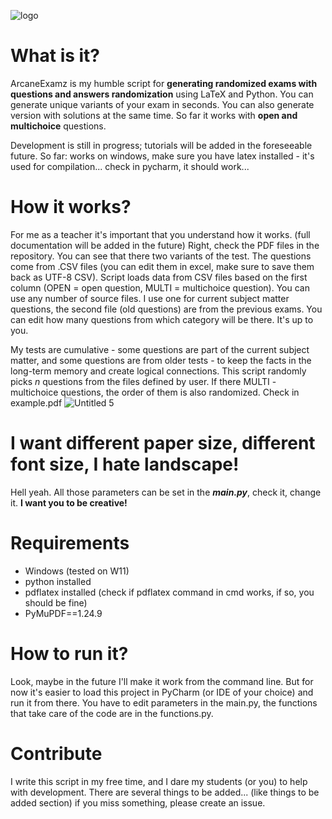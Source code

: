 ![logo](https://github.com/user-attachments/assets/5ce029f6-bdf1-4f82-beac-de624dabcf2d)
# What is it?
ArcaneExamz is my humble script for **generating randomized exams with questions and answers randomization** using LaTeX and Python. You can generate unique variants of your exam in seconds. You can also generate version with solutions at the same time. So far it works with **open and multichoice** questions.


Development is still in progress; tutorials will be added in the foreseeable future.
So far: works on windows, make sure you have latex installed - it's used for compilation... check in pycharm, it should work...
# How it works?
For me as a teacher it's important that you understand how it works. (full documentation will be added in the future) Right, check the PDF files in the repository. You can see that there two variants of the test. The questions come from .CSV files (you can edit them in excel, make sure to save them back as UTF-8 CSV). Script loads data from CSV files based on the first column (OPEN = open question, MULTI = multichoice question). You can use any number of source files. I use one for current subject matter questions, the second file (old questions) are from the previous exams. You can edit how many questions from which category will be there. It's up to you. 

My tests are cumulative - some questions are part of the current subject matter, and some questions are from older tests - to keep the facts in the long-term memory and create logical connections. 
This script randomly picks _n_ questions from the files defined by user. If there  MULTI - multichoice questions, the order of them is also randomized. Check in example.pdf
![Untitled 5](https://github.com/user-attachments/assets/070eb09c-20db-4621-969a-a4ac87650284)

# I want different paper size, different font size, I hate landscape!
Hell yeah. All those parameters can be set in the _**main.py**_, check it, change it. **I want you to be creative!**

# Requirements
- Windows (tested on W11)
- python installed
- pdflatex installed (check if pdflatex command in cmd works, if so, you should be fine)
- PyMuPDF==1.24.9

# How to run it? 
Look, maybe in the future I'll make it work from the command line. But for now it's easier to load this project in PyCharm (or IDE of your choice) and run it from there. You have to edit parameters in the main.py, the functions that take care of the code are in the functions.py. 

# Contribute
I write this script in my free time, and I dare my students (or you) to help with development. There are several things to be added... (like things to be added section) if you miss something, please create an issue.
